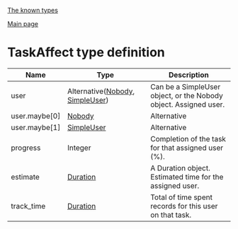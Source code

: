 
[The known types](./README.md)

[Main page](../README.md)

# TaskAffect type definition

Name    |   Type  |  Description
--------|---------|-------------
user | Alternative([Nobody](../types/Nobody.md), [SimpleUser](../types/SimpleUser.md)) | Can be a SimpleUser object, or the Nobody object. Assigned user.
user.maybe[0] | [Nobody](../types/Nobody.md) | Alternative
user.maybe[1] | [SimpleUser](../types/SimpleUser.md) | Alternative
progress | Integer | Completion of the task for that assigned user (%).
estimate | [Duration](../types/Duration.md) | A Duration object. Estimated time for the assigned user.
track_time | [Duration](../types/Duration.md) | Total of time spent records for this user on that task.


